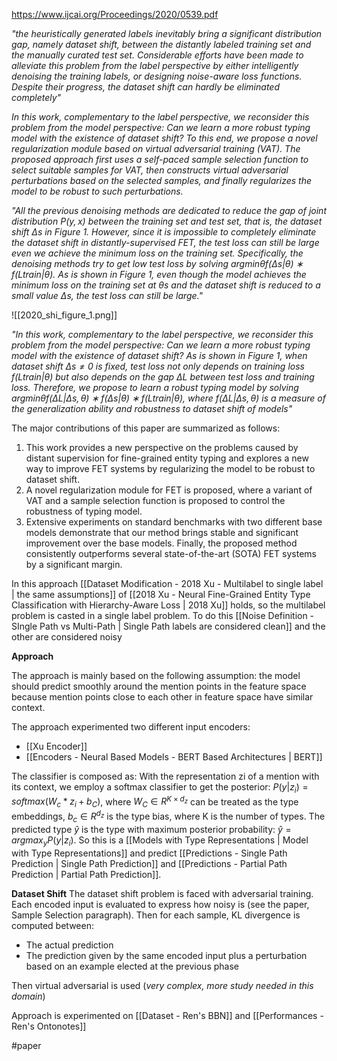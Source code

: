 https://www.ijcai.org/Proceedings/2020/0539.pdf

*"the heuristically generated labels inevitably bring a significant distribution gap, namely dataset shift, between the distantly labeled training set and the manually curated test set. Considerable efforts have been made to alleviate this problem from the label perspective by either intelligently denoising the training labels, or designing noise-aware loss functions. Despite their progress, the dataset shift can hardly be eliminated completely"*

*In this work, complementary to the label perspective, we reconsider this problem from the model perspective: Can we learn a more robust typing model with the existence of dataset shift? To this end, we propose a novel regularization module based on virtual adversarial training (VAT). The proposed approach first uses a self-paced sample selection function to select suitable samples for VAT, then constructs virtual adversarial perturbations based on the selected samples, and finally regularizes the model to be robust to such perturbations.*

*"All the previous denoising methods are dedicated to reduce the gap of joint distribution $P(y, x)$ between the training set and test set, that is, the dataset shift $∆$s in Figure 1. However, since it is impossible to completely eliminate the dataset shift in distantly-supervised FET, the test loss can still be large even we achieve the minimum loss on the training set. Specifically, the denoising methods try to get low test loss by solving $argminθ f(∆s|θ)∗ f(Ltrain|θ$). As is shown in Figure 1, even though the model achieves the minimum loss on the training set at $θ$s and the dataset shift is reduced to a small value $∆$s, the test loss can still be large."*

![[2020_shi_figure_1.png]]

*"In this work, complementary to the label perspective, we reconsider this problem from the model perspective: Can we learn a more robust typing model with the existence of dataset shift? As is shown in Figure 1, when dataset shift $∆s \neq 0$ is fixed, test loss not only depends on training loss $f(Ltrain|θ)$ but also depends on the gap ∆L between test loss and training loss. Therefore, we propose to learn a robust typing model by solving $argminθ f(∆L|∆s, θ) ∗ f(∆s|θ) ∗ f(Ltrain|θ)$, where $f(∆L|∆s, θ)$ is a measure of the generalization ability and robustness to dataset shift of models"*

The major contributions of this paper are summarized as follows: 

1. This work provides a new perspective on the problems caused by distant supervision for fine-grained entity typing and explores a new way to improve FET systems by regularizing the model to be robust to dataset shift. 
2. A novel regularization module for FET is proposed, where a variant of VAT and a sample selection function is proposed to control the robustness of typing model. 
3. Extensive experiments on standard benchmarks with two different base models demonstrate that our method brings stable and significant improvement over the base models. Finally, the proposed method consistently outperforms several state-of-the-art (SOTA) FET systems by a significant margin.

In this approach [[Dataset Modification - 2018 Xu - Multilabel to single label | the same assumptions]] of [[2018 Xu - Neural Fine-Grained Entity Type Classification with Hierarchy-Aware Loss | 2018 Xu]] holds, so the multilabel problem is casted in a single label problem. To do this [[Noise Definition - SIngle Path vs Multi-Path | Single Path labels are considered clean]] and the other are considered noisy

**Approach**

The approach is mainly based on the following assumption: the model should predict smoothly around the mention points in the feature space because mention points close to each other in feature space have similar context.

The approach experimented two different input encoders: 

- [[Xu Encoder]]
- [[Encoders - Neural Based Models - BERT Based Architectures | BERT]]

The classifier is composed as: With the representation zi of a mention with its context, we employ a softmax classifier to get the posterior: $P(y|z_i) = softmax(W_c*z_i + b_C )$, where $W_C ∈ R^{K×d_z}$ can be treated as the type embeddings, $b_c ∈ R^{d_z}$ is the type bias, where K is the number of types. The predicted type $\hat y$ is the type with maximum posterior probability: $\hat y = arg max_y P(y|z_i)$. So this is a [[Models with Type Representations | Model with Type Representations]] and predict [[Predictions - Single Path Prediction | Single Path Prediction]] and [[Predictions - Partial Path Prediction | Partial Path Prediction]].

**Dataset Shift**
The dataset shift problem is faced with adversarial training. Each encoded input is evaluated to express how noisy is (see the paper, Sample Selection paragraph). Then for each sample, KL divergence is computed between:

-	The actual prediction
-	The prediction given by the same encoded input plus a perturbation based on an example elected at the previous phase

Then virtual adversarial is used (*very complex, more study needed in this domain*)

Approach is experimented on [[Dataset - Ren's BBN]] and [[Performances - Ren's Ontonotes]]

#paper 